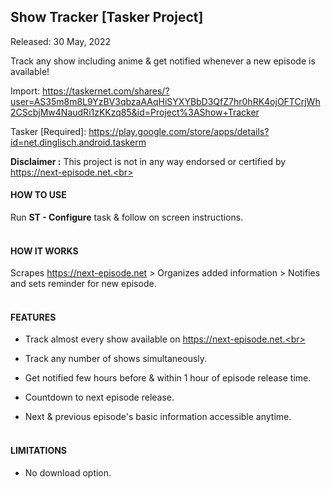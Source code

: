 ## Show Tracker [Tasker Project]

Released: 30 May, 2022<br>

Track any show including anime & get notified whenever a new episode is available!<br>

Import: https://taskernet.com/shares/?user=AS35m8m8L9YzBV3qbzaAAqHiSYXYBbD3QfZ7hr0hRK4ojOFTCrjWh2CScbjMw4NaudRi1zKKzq85&id=Project%3AShow+Tracker <br>

Tasker [Required]:
https://play.google.com/store/apps/details?id=net.dinglisch.android.taskerm <br>

<b>Disclaimer :</b> This project is not in any way endorsed or certified by https://next-episode.net.<br><br>

<h4>HOW TO USE</h4>

Run <b>ST - Configure</b> task & follow on screen instructions.<br><br>

<h4>HOW IT WORKS </h4>

Scrapes https://next-episode.net > Organizes added information > Notifies and sets reminder for new episode.
<br><br>

<h4>FEATURES</h4>

- Track almost every show available on https://next-episode.net.<br>

- Track any number of shows simultaneously.<br>

- Get notified few hours before & within 1 hour of episode release time.<br>

- Countdown to next episode release.<br>

- Next & previous episode's basic information accessible anytime.<br><br>

<h4>LIMITATIONS</h4>

- No download option.
